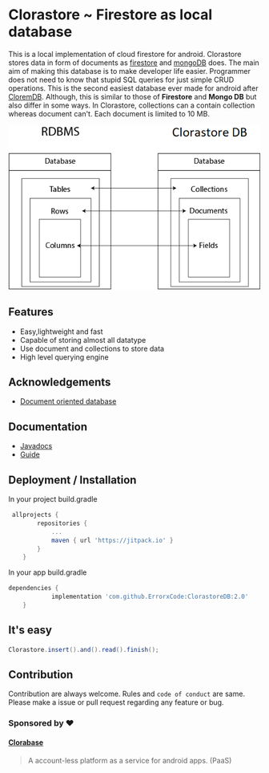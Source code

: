 
# Clorastore ~ Firestore as local database

 This is a local implementation of cloud firestore for android. Clorastore stores data in form of documents as [firestore](https://firebase.google.com/) and [mongoDB](https://www.mongodb.com/) does.
 The main aim of making this database is to make developer life easier. Programmer does not need to know that stupid SQL queries for just simple CRUD operations.
 This is the second easiest database ever made for android after [CloremDB](https://github.com/ErrorxCode/CloremDB).
 Although, this is similar to those of **Firestore** and **Mongo DB** but also differ in some ways. In Clorastore, collections can a contain collection whereas document can't.
 Each document is limited to 10 MB.

![image](/data-storage.png)

## Features

- Easy,lightweight and fast
- Capable of storing almost all datatype
- Use document and collections to store data
- High level querying engine

  
## Acknowledgements
 - [Document oriented database](https://en.wikipedia.org/wiki/Document-oriented_database)
	
## Documentation
- [Javadocs](https://errorxcode.github.io/docs/clorastore/index.html)
- [Guide](https://github.com/ErrorxCode/ClorastoreDB/wiki/Documentation)

  
## Deployment / Installation
 In your project build.gradle
```groovy
 allprojects {
		repositories {
			...
			maven { url 'https://jitpack.io' }
		}
	}
```
In your app build.gradle
```groovy
dependencies {
	        implementation 'com.github.ErrorxCode:ClorastoreDB:2.0'
	}
```

## It's easy
```java
Clorastore.insert().and().read().finish();
```

## Contribution
Contribution are always welcome. Rules and `code of conduct` are same. Please make a issue or pull request regarding any feature or bug.

### Sponsored by ❤
#### [Clorabase](https://clorabase.netlify.app)
> A account-less platform as a service for android apps. (PaaS)
